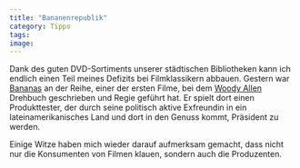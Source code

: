 ```yaml
---
title: "Bananenrepublik"
category: Tipps
tags: 
image: 
---
```


Dank des guten DVD-Sortiments unserer städtischen Bibliotheken kann ich endlich einen Teil meines Defizits bei Filmklassikern abbauen. Gestern war [Bananas](http://www.imdb.com/title/tt0066808/) an der Reihe, einer der ersten Filme, bei dem [Woody Allen](http://www.imdb.com/name/nm0000095/) Drehbuch geschrieben und Regie geführt hat. Er spielt dort einen Produkttester, der durch seine politisch aktive Exfreundin in ein lateinamerikanisches Land und dort in den Genuss kommt, Präsident zu werden.  

  

Einige Witze haben mich wieder darauf aufmerksam gemacht, dass nicht nur die Konsumenten von Filmen klauen, sondern auch die Produzenten.